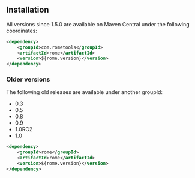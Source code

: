 ## Installation

All versions since 1.5.0 are available on Maven Central under the following 
coordinates:

```xml
<dependency>
    <groupId>com.rometools</groupId>
    <artifactId>rome</artifactId>
    <version>${rome.version}</version>
</dependency>
```

### Older versions

The following old releases are available under another groupId:
- 0.3
- 0.5
- 0.8
- 0.9
- 1.0RC2
- 1.0

```xml
<dependency>
    <groupId>rome</groupId>
    <artifactId>rome</artifactId>
    <version>${rome.version}</version>
</dependency>
```
